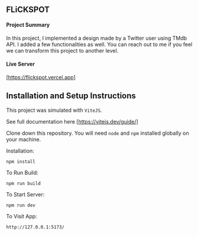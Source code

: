## FLiCKSPOT

#### Project Summary

In this project, I implemented a design made by a Twitter user using TMdb API. I added a few functionalities as well. You can reach out to me if you feel we can transform this project to another level.

#### Live Server
[https://flickspot.vercel.app]

## Installation and Setup Instructions

This project was simulated with `ViteJS`.

See full documentation here [https://vitejs.dev/guide/]

Clone down this repository. You will need `node` and `npm` installed globally on your machine.  

Installation:

`npm install`  

To Run Build:  

`npm run build`  

To Start Server:

`npm run dev`  

To Visit App:

`http://127.0.0.1:5173/`  
